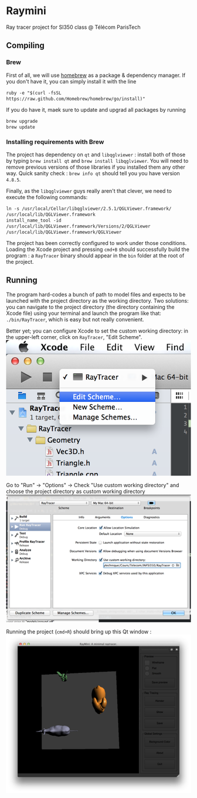 # Raymini


Ray tracer project for SI350 class @ Télécom ParisTech


## Compiling

### Brew

First of all, we will use [homebrew](http://brew.sh) as a package & dependency manager. If you don't have it, you can simply install it with the line 
    
    ruby -e "$(curl -fsSL https://raw.github.com/Homebrew/homebrew/go/install)"

If you do have it, maek sure to update and upgrad all packages by running

    brew upgrade
    brew update
    
### Installing requirements with Brew

The project has dependency on `qt` and `libqglviewer` : install both of those by typing `brew install qt` and `brew install libqglviewer`. You will need to remove previous versions of those libraries if you installed them any other way. Quick sanity check : `brew info qt` should tell you you have version `4.8.5`.

Finally, as the `libqglviewer` guys really aren't that clever, we need to execute the following commands:

    ln -s /usr/local/Cellar/libqglviewer/2.5.1/QGLViewer.framework/ /usr/local/lib/QGLViewer.framework
    install_name_tool -id /usr/local/lib/QGLViewer.framework/Versions/2/QGLViewer /usr/local/lib/QGLViewer.framework/QGLViewer 


The project has been correctly configured to work under those conditions. Loading the Xcode project and pressing `cmd+B` should successfully build the program : a `RayTracer` binary should appear in the `bin` folder at the root of the project.

## Running

The program hard-codes a bunch of path to model files and expects to be launched with the project directory as the working directory. 
Two solutions: you can navigate to the project directory (the directory containing the Xcode file) using your terminal and launch the program like that: `./bin/RayTracer`, which is easy but not really convenient.

Better yet; you can configure Xcode to set the custom working directory: in the upper-left corner, click on `RayTracer`, "Edit Scheme". 
![1](https://github.com/jcaille/Raymini/raw/master/doc/1.png)

Go to "Run" -> "Options" -> Check "Use custom working directory" and choose the project directory as custom working directory
![2](https://github.com/jcaille/Raymini/raw/master/doc/2.png)

Running the project (`cmd+R`) should bring up this Qt window :
![3](https://github.com/jcaille/Raymini/raw/master/doc/3.png)



